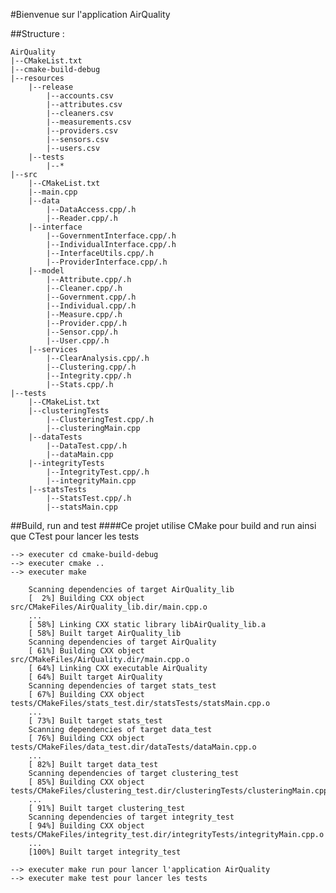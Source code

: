 #Bienvenue sur l'application AirQuality

##Structure : 

    AirQuality
    |--CMakeList.txt
    |--cmake-build-debug
    |--resources
        |--release
            |--accounts.csv
            |--attributes.csv
            |--cleaners.csv
            |--measurements.csv
            |--providers.csv
            |--sensors.csv
            |--users.csv
        |--tests
            |--*
    |--src
        |--CMakeList.txt
        |--main.cpp
        |--data
            |--DataAccess.cpp/.h
            |--Reader.cpp/.h
        |--interface
            |--GovernmentInterface.cpp/.h
            |--IndividualInterface.cpp/.h
            |--InterfaceUtils.cpp/.h
            |--ProviderInterface.cpp/.h
        |--model
            |--Attribute.cpp/.h
            |--Cleaner.cpp/.h
            |--Government.cpp/.h
            |--Individual.cpp/.h
            |--Measure.cpp/.h
            |--Provider.cpp/.h
            |--Sensor.cpp/.h
            |--User.cpp/.h
        |--services
            |--ClearAnalysis.cpp/.h
            |--Clustering.cpp/.h
            |--Integrity.cpp/.h
            |--Stats.cpp/.h
    |--tests
        |--CMakeList.txt
        |--clusteringTests
            |--ClusteringTest.cpp/.h
            |--clusteringMain.cpp
        |--dataTests
            |--DataTest.cpp/.h
            |--dataMain.cpp
        |--integrityTests
            |--IntegrityTest.cpp/.h
            |--integrityMain.cpp
        |--statsTests
            |--StatsTest.cpp/.h
            |--statsMain.cpp
##Build, run and test
####Ce projet utilise CMake pour build and run ainsi que CTest pour lancer les tests

    --> executer cd cmake-build-debug
    --> executer cmake ..
    --> executer make

        Scanning dependencies of target AirQuality_lib
        [  2%] Building CXX object src/CMakeFiles/AirQuality_lib.dir/main.cpp.o
        ...
        [ 58%] Linking CXX static library libAirQuality_lib.a
        [ 58%] Built target AirQuality_lib
        Scanning dependencies of target AirQuality
        [ 61%] Building CXX object src/CMakeFiles/AirQuality.dir/main.cpp.o
        [ 64%] Linking CXX executable AirQuality
        [ 64%] Built target AirQuality
        Scanning dependencies of target stats_test
        [ 67%] Building CXX object tests/CMakeFiles/stats_test.dir/statsTests/statsMain.cpp.o
        ...
        [ 73%] Built target stats_test
        Scanning dependencies of target data_test
        [ 76%] Building CXX object tests/CMakeFiles/data_test.dir/dataTests/dataMain.cpp.o
        ...
        [ 82%] Built target data_test
        Scanning dependencies of target clustering_test
        [ 85%] Building CXX object tests/CMakeFiles/clustering_test.dir/clusteringTests/clusteringMain.cpp.o
        ...
        [ 91%] Built target clustering_test
        Scanning dependencies of target integrity_test
        [ 94%] Building CXX object tests/CMakeFiles/integrity_test.dir/integrityTests/integrityMain.cpp.o
        ...
        [100%] Built target integrity_test

    --> executer make run pour lancer l'application AirQuality
    --> executer make test pour lancer les tests
